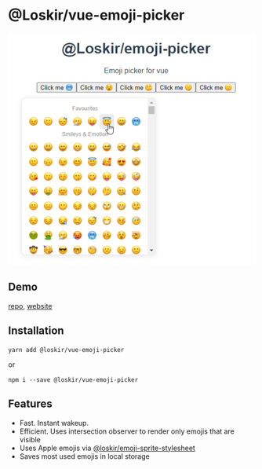 # @Loskir/vue-emoji-picker

![Demo](demo.png)

## Demo 
[repo](https://github.com/Loskir/vue-emoji-picker-example), [website](https://loskir.github.io/vue-emoji-picker-demo)

## Installation

```shell script
yarn add @loskir/vue-emoji-picker
```
or
```shell script
npm i --save @loskir/vue-emoji-picker
```

## Features
- Fast. Instant wakeup.
- Efficient. Uses intersection observer to render only emojis that are visible
- Uses Apple emojis via [@loskir/emoji-sprite-stylesheet](https://npmjs.com/package/@loskir/emoji-sprite-stylesheet)
- Saves most used emojis in local storage